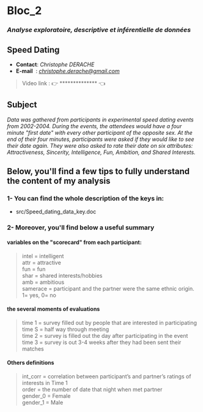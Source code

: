 # Bloc_2
### *Analyse exploratoire, descriptive et inférentielle de données*
## **Speed Dating**

- **Contact**: *Christophe DERACHE*
- **E-mail**&nbsp;&nbsp;: *christophe.derache@gmail.com*

> Video link : 👉 ************** 👈

## Subject

*Data was gathered from participants in experimental speed dating events from 2002-2004. During the events, the attendees would have a four minute "first date" with every other participant of the opposite sex. At the end of their four minutes, participants were asked if they would like to see their date again. They were also asked to rate their date on six attributes: Attractiveness, Sincerity, Intelligence, Fun, Ambition, and Shared Interests.*

## Below, you'll find a few tips to fully understand the content of my analysis

### 1- You can find the whole description of the keys in:
- src/Speed_dating_data_key.doc

### 2- Moreover, you'll find below a useful summary

#### variables on the "scorecard" from each participant:
>
>intel = intelligent\
>attr = attractive\
>fun = fun\
>shar = shared interests/hobbies\
>amb = ambitious\
>samerace = participant and the partner were the same ethnic origin. 1= yes, 0= no

#### the several moments of evaluations

>time 1 = survey filled out by people that are interested in participating\
>time S = half way through meeting\
>time 2 = survey is filled out the day after participating in the event\
>time 3 = survey is out 3-4 weeks after they had been sent their matches

#### Others definitions

>int_corr = correlation between participant’s and partner’s ratings of interests in Time 1\
>order = the number of date that night when met partner\
>gender_0 = Female\
>gender_1 = Male